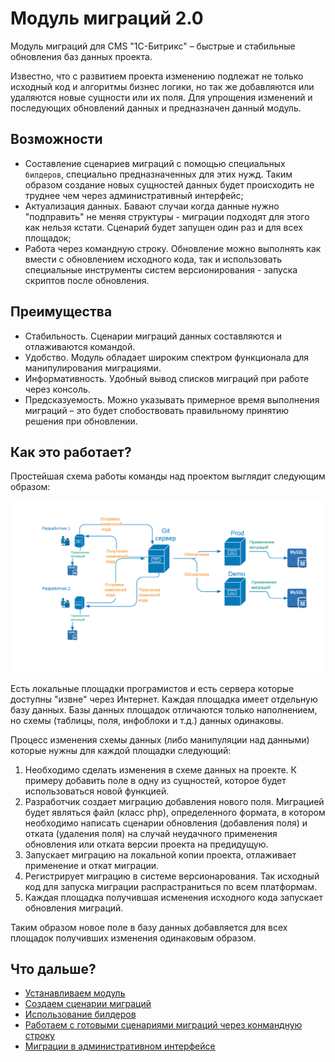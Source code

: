 Модуль миграций 2.0
===============

Модуль миграций для CMS "1С-Битрикс" – быстрые и стабильные обновления баз данных проекта.

Известно, что с развитием проекта изменению подлежат не только исходный код и алгоритмы бизнес логики, но так же добавляются или удаляются новые сущности или их поля. Для упрощения изменений и последующих обновлений данных и предназначен данный модуль.

## Возможности

* Составление сценариев миграций с помощью специальных ```билдеров```, специально предназначенных для этих нужд. Таким образом создание новых сущностей данных будет происходить не труднее чем через административный интерфейс;
* Актуализация данных. Бавают случаи когда данные нужно "подправить" не меняя структуры - миграции подходят для этого как нельзя кстати. Сценарий будет запущен один раз и для всех площадок;
* Работа через командную строку. Обновление можно выполнять как вмести с обновлением исходного кода, так и использовать специальные инструменты систем версионирования - запуска скриптов после обновления.

## Преимущества

* Стабильность. Сценарии миграций данных составляются и отлаживаются командой.
* Удобство. Модуль обладает широким спектром функционала для манипулирования миграциями.
* Информативность. Удобный вывод списков миграций при работе через консоль.
* Предсказуемость. Можно указывать примерное время выполнения миграций – это будет спобоствовать правильному принятию решения при обновлении.

## Как это работает?

Простейшая схема работы команды над проектом выглядит следующим образом:

![Схема работы над проектом](docs/img/project_state.png)

Есть локальные площадки програмистов и есть сервера которые доступны "извне" через Интернет. Каждая площадка имеет отдельную базу данных. Базы данных площадок отличаются только наполнением, но схемы (таблицы, поля, инфоблоки и т.д.) данных одинаковы.

Процесс изменения схемы данных (либо манипуляции над данными) которые нужны для каждой площадки следующий:

1. Необходимо сделать изменения в схеме данных на проекте. К примеру добавить поле в одну из сущностей, которое будет использоваться новой функцией.
2. Разработчик создает миграцию добавления нового поля. Миграцией будет являться файл (класс php), определенного формата, в котором необходимо написать сценарии обновления (добавления поля) и отката (удаления поля) на случай неудачного применения обновления или отката версии проекта на предидущую.
3. Запускает миграцию на локальной копии проекта, отлаживает применение и откат миграции.
4. Регистрирует миграцию в системе версионарования. Так исходный код для запуска миграции распрастраниться по всем платформам.
5. Каждая площадка получившая исменения исходного кода запускает обновления миграций.

Таким образом новое поле в базу данных добавляется для всех площадок получивших изменения одинаковым образом.

## Что дальше?

* [Устанавливаем модуль](docs/setup.md)
* [Создаем сценарии миграций](docs/scripts.md)
* [Использование билдеров](docs/bulders.md)
* [Работаем с готовыми сценариями миграций через конмандную строку](docs/cli.md)
* [Миграции в административном интерфейсе](docs/web.md)
